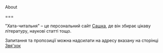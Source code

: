 About

===

"Хата-читальня" – це персональний сайт [Сашка](https://t.me/the_sashko), де він збирає цікаву літературу, наукові статті тощо.

Запитання та пропозиції можна надсилати на адресу вказану на сторінці [Звя'зок](/page/contact/)
